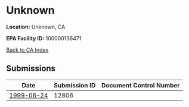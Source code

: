 # Unknown

**Location:** Unknown, CA

**EPA Facility ID:** 100000136471

[Back to CA Index](../../index.md)

## Submissions

| Date | Submission ID | Document Control Number |
|------|--------------|-------------------------|
| [1999-06-24](submissions/12806.md) | 12806 |  |
